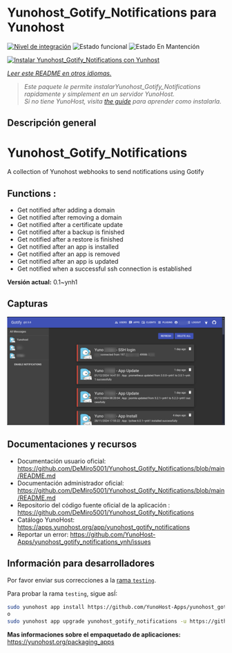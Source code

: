 <!--
Este archivo README esta generado automaticamente<https://github.com/YunoHost/apps/tree/master/tools/readme_generator>
No se debe editar a mano.
-->

# Yunohost_Gotify_Notifications para Yunohost

[![Nivel de integración](https://apps.yunohost.org/badge/integration/yunohost_gotify_notifications)](https://ci-apps.yunohost.org/ci/apps/yunohost_gotify_notifications/)
![Estado funcional](https://apps.yunohost.org/badge/state/yunohost_gotify_notifications)
![Estado En Mantención](https://apps.yunohost.org/badge/maintained/yunohost_gotify_notifications)

[![Instalar Yunohost_Gotify_Notifications con Yunhost](https://install-app.yunohost.org/install-with-yunohost.svg)](https://install-app.yunohost.org/?app=yunohost_gotify_notifications)

*[Leer este README en otros idiomas.](./ALL_README.md)*

> *Este paquete le permite instalarYunohost_Gotify_Notifications rapidamente y simplement en un servidor YunoHost.*  
> *Si no tiene YunoHost, visita [the guide](https://yunohost.org/install) para aprender como instalarla.*

## Descripción general

# Yunohost_Gotify_Notifications
A collection of Yunohost webhooks to send notifications using Gotify

## Functions :
  * Get notified after adding a domain
  * Get notified after removing a domain
  * Get notified after a certificate update
  * Get notified after a backup is finished
  * Get notified after a restore is finished
  * Get notified after an app is installed
  * Get notified after an app is removed
  * Get notified after an app is updated
  * Get notified when a successful ssh connection is established


**Versión actual:** 0.1~ynh1

## Capturas

![Captura de Yunohost_Gotify_Notifications](./doc/screenshots/IMG_20241205_224629.png)

## Documentaciones y recursos

- Documentación usuario oficial: <https://github.com/DeMiro5001/Yunohost_Gotify_Notifications/blob/main/README.md>
- Documentación administrador oficial: <https://github.com/DeMiro5001/Yunohost_Gotify_Notifications/blob/main/README.md>
- Repositorio del código fuente oficial de la aplicación : <https://github.com/DeMiro5001/Yunohost_Gotify_Notifications>
- Catálogo YunoHost: <https://apps.yunohost.org/app/yunohost_gotify_notifications>
- Reportar un error: <https://github.com/YunoHost-Apps/yunohost_gotify_notifications_ynh/issues>

## Información para desarrolladores

Por favor enviar sus correcciones a la [rama `testing`](https://github.com/YunoHost-Apps/yunohost_gotify_notifications_ynh/tree/testing).

Para probar la rama `testing`, sigue asÍ:

```bash
sudo yunohost app install https://github.com/YunoHost-Apps/yunohost_gotify_notifications_ynh/tree/testing --debug
o
sudo yunohost app upgrade yunohost_gotify_notifications -u https://github.com/YunoHost-Apps/yunohost_gotify_notifications_ynh/tree/testing --debug
```

**Mas informaciones sobre el empaquetado de aplicaciones:** <https://yunohost.org/packaging_apps>
